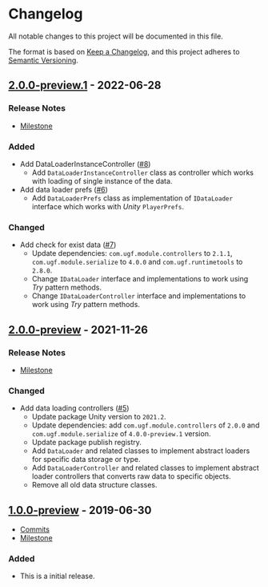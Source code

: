 # Changelog

All notable changes to this project will be documented in this file.

The format is based on [Keep a Changelog](https://keepachangelog.com/en/1.0.0/),
and this project adheres to [Semantic Versioning](https://semver.org/spec/v2.0.0.html).

## [2.0.0-preview.1](https://github.com/unity-game-framework/ugf-data/releases/tag/2.0.0-preview.1) - 2022-06-28  

### Release Notes

- [Milestone](https://github.com/unity-game-framework/ugf-data/milestone/3?closed=1)  
    

### Added

- Add DataLoaderInstanceController ([#8](https://github.com/unity-game-framework/ugf-data/issues/8))  
    - Add `DataLoaderInstanceController` class as controller which works with loading of single instance of the data.
- Add data loader prefs ([#6](https://github.com/unity-game-framework/ugf-data/issues/6))  
    - Add `DataLoaderPrefs` class as implementation of `IDataLoader` interface which works with _Unity_ `PlayerPrefs`.

### Changed

- Add check for exist data ([#7](https://github.com/unity-game-framework/ugf-data/issues/7))  
    - Update dependencies: `com.ugf.module.controllers` to `2.1.1`, `com.ugf.module.serialize` to `4.0.0` and `com.ugf.runtimetools` to `2.8.0`.
    - Change `IDataLoader` interface and implementations to work using _Try_ pattern methods.
    - Change `IDataLoaderController` interface and implementations to work using _Try_ pattern methods.

## [2.0.0-preview](https://github.com/unity-game-framework/ugf-data/releases/tag/2.0.0-preview) - 2021-11-26  

### Release Notes

- [Milestone](https://github.com/unity-game-framework/ugf-data/milestone/2?closed=1)  
    

### Changed

- Add data loading controllers ([#5](https://github.com/unity-game-framework/ugf-data/pull/5))  
    - Update package Unity version to `2021.2`.
    - Update dependencies: add `com.ugf.module.controllers` of `2.0.0` and `com.ugf.module.serialize` of `4.0.0-preview.1` version.
    - Update package publish registry.
    - Add `DataLoader` and related classes to implement abstract loaders for specific data storage or type.
    - Add `DataLoaderController` and related classes to implement abstract loader controllers that converts raw data to specific objects.
    - Remove all old data structure classes.

## [1.0.0-preview](https://github.com/unity-game-framework/ugf-data/releases/tag/1.0.0-preview) - 2019-06-30  

- [Commits](https://github.com/unity-game-framework/ugf-data/compare/ddfe50a...1.0.0-preview)
- [Milestone](https://github.com/unity-game-framework/ugf-data/milestone/1?closed=1)

### Added
- This is a initial release.


